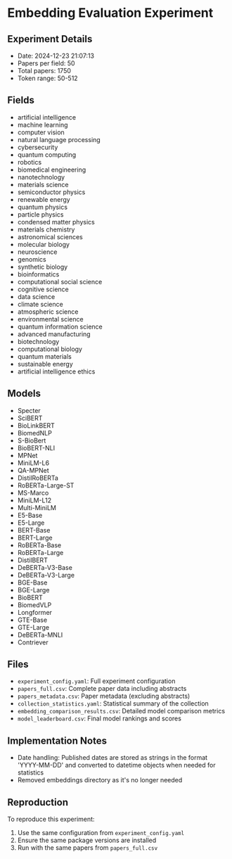 # Embedding Evaluation Experiment

## Experiment Details
- Date: 2024-12-23 21:07:13
- Papers per field: 50
- Total papers: 1750
- Token range: 50-512

## Fields
- artificial intelligence
- machine learning
- computer vision
- natural language processing
- cybersecurity
- quantum computing
- robotics
- biomedical engineering
- nanotechnology
- materials science
- semiconductor physics
- renewable energy
- quantum physics
- particle physics
- condensed matter physics
- materials chemistry
- astronomical sciences
- molecular biology
- neuroscience
- genomics
- synthetic biology
- bioinformatics
- computational social science
- cognitive science
- data science
- climate science
- atmospheric science
- environmental science
- quantum information science
- advanced manufacturing
- biotechnology
- computational biology
- quantum materials
- sustainable energy
- artificial intelligence ethics

## Models
- Specter
- SciBERT
- BioLinkBERT
- BiomedNLP
- S-BioBert
- BioBERT-NLI
- MPNet
- MiniLM-L6
- QA-MPNet
- DistilRoBERTa
- RoBERTa-Large-ST
- MS-Marco
- MiniLM-L12
- Multi-MiniLM
- E5-Base
- E5-Large
- BERT-Base
- BERT-Large
- RoBERTa-Base
- RoBERTa-Large
- DistilBERT
- DeBERTa-V3-Base
- DeBERTa-V3-Large
- BGE-Base
- BGE-Large
- BioBERT
- BiomedVLP
- Longformer
- GTE-Base
- GTE-Large
- DeBERTa-MNLI
- Contriever

## Files
- `experiment_config.yaml`: Full experiment configuration
- `papers_full.csv`: Complete paper data including abstracts
- `papers_metadata.csv`: Paper metadata (excluding abstracts)
- `collection_statistics.yaml`: Statistical summary of the collection
- `embedding_comparison_results.csv`: Detailed model comparison metrics
- `model_leaderboard.csv`: Final model rankings and scores

## Implementation Notes
- Date handling: Published dates are stored as strings in the format 'YYYY-MM-DD' and converted to datetime objects when needed for statistics
- Removed embeddings directory as it's no longer needed

## Reproduction
To reproduce this experiment:
1. Use the same configuration from `experiment_config.yaml`
2. Ensure the same package versions are installed
3. Run with the same papers from `papers_full.csv`
